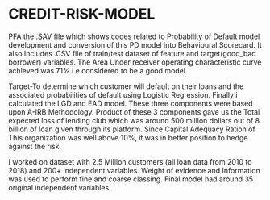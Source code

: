 # CREDIT-RISK-MODEL
PFA the .SAV file which shows codes related to Probability of Default model development and conversion of this PD model into Behavioural Scorecard. It also Includes .CSV file of train/test dataset of feature and target(good_bad borrower) variables. The Area Under receiver operating characteristic curve achieved was 71% i.e considered to be a good model. 

Target-To determine which customer will default on their loans and the associated probabilities of default using Logistic Regression. Finally i calculated the LGD and EAD model. These three components were based upon A-IRB Methodology. Product of these 3 components gave us the Total expected loss of lending club which was around 500 million dollars out of 8 billion of loan given through its platform. Since Capital Adequacy Ration of This organization was well above 10%, it was in better position to hedge against the risk.


I worked on dataset with 2.5 Million customers (all loan data from 2010 to 2018) and 200+ independent variables. Weight of evidence and Information was used to perform fine and coarse classing. Final model had around 35 original independent variables.
